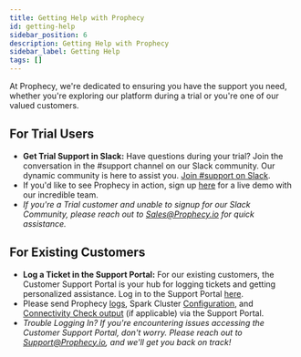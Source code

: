 ```yaml
---
title: Getting Help with Prophecy
id: getting-help
sidebar_position: 6
description: Getting Help with Prophecy
sidebar_label: Getting Help
tags: []
---
```


At Prophecy, we're dedicated to ensuring you have the support you need, whether you're exploring our platform during a trial or you're one of our valued customers.

## For Trial Users

- **Get Trial Support in Slack:** Have questions during your trial? Join the conversation in the #support channel on our Slack community. Our dynamic community is here to assist you. [Join #support on Slack](https://prophecy-io-support.slack.com/archives/C01P1PD7JJY).
- If you'd like to see Prophecy in action, sign up [here](https://www.prophecy.io/request-a-demo) for a live demo with our incredible team.
- _If you're a Trial customer and unable to signup for our Slack Community, please reach out to Sales@Prophecy.io for quick assistance._

## For Existing Customers

- **Log a Ticket in the Support Portal:** For our existing customers, the Customer Support Portal is your hub for logging tickets and getting personalized assistance. Log in to the Support Portal [here](https://prophecy.zendesk.com/).
- Please send Prophecy [logs](./logs/logs.md), Spark Cluster [Configuration](./logs/logs.md), and [Connectivity Check output](./logs/logs.md) (if applicable) via the Support Portal.
- _Trouble Logging In? If you're encountering issues accessing the Customer Support Portal, don't worry. Please reach out to Support@Prophecy.io, and we'll get you back on track!_
